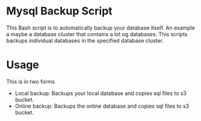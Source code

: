 # Mysql Backup Script
This Bash script is to automatically backup your database itself. An example a
maybe a database cluster that contains a lot og databases. This scripts backups
individual databases in the specified database cluster.

# Usage
This is in two forms
- Local backup: Backups your local database and copies sql files to s3 bucket.
- Online backup: Backups the online database and copies sql files to s3 bucket.

